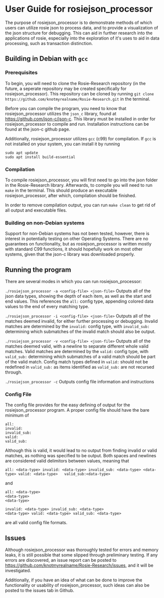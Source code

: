 # User Guide for rosiejson_processor
The purpose of rosiejson_processor is to demonstrate methods of which users can utilize rosie json to process data, and to provide a visualization of the json structure for debugging. This can aid in further research into the applications of rosie, especially into the exploration of it's uses to aid in data processing, such as transaction distinction.

## Building in Debian with `gcc`
### Prerequisites
To begin, you will need to clone the Rosie-Research repository (in the future, a seperate repository may be created specifically for rosiejson_processor). This repository can be cloned by running `git clone https://github.com/knotmyrealname/Rosie-Research.git` in the terminal. 

Before you can compile the program, you need to know that rosiejson_processor utilizes the `json_c` library, found at https://github.com/json-c/json-c. This library must be installed in order for rosiejson_processor to compile and run. Installation instructions can be found at the json-c github page.

Additionally, rosiejson_processor utilizes `gcc` (c99) for compilation. If `gcc` is not installed on your system, you can install it by running  
```
sudo apt update
sudo apt install build-essential
```
### Compilation
To compile rosiejson_processor, you will first need to go into the json folder in the Rosie-Research library. Afterwards, to compile you will need to run `make` in the terminal. This should produce an executable rosiejson_processor, after which, compilation should be finished. 

In order to remove compilation output, you can run `make clean` to get rid of all output and executable files.
### Building on non-Debian systems
Support for non-Debian systems has not been tested, however, there is interest in potentially testing on other Operating Systems. There are no guarantees on functionality, but as rosiejson_processor is written mostly with standard C99 functions, it should hopefully work on most other systems, given that the json-c library was downloaded properly.

## Running the program
There are several modes in which you can run rosiejson_processor:

`./rosiejson_processor -a <config-file> <json-file>`
Outputs all of the json data types, showing the depth of each item, as well as the start and end values. This references the `all:` config type, appending colored data values to the end of every matching type.

`./rosiejson_processor -i <config-file> <json-file>`
Outputs all of the matches deemed invalid, for either further processing or debugging. Invalid matches are determined by the `invalid:` config type, with `invalid_sub:` determining which submatches of the invalid match should also be output. 

`./rosiejson_processor -v <config-file> <json-file>`
Outputs all of the matches deemed valid, with a newline to separate different whole valid matches. Valid matches are determined by the `valid:` config type, with `valid_sub:` determining which submatches of a valid match should be part of the valid match. Config match types defined in `valid:` should not be redefined in `valid_sub:` as items identified as `valid_sub:` are not recursed through. 

`./rosiejson_processor -c`
Outputs config file information and instructions

### Config File
The config file provides for the easy defining of output for the rosiejson_processor program. A proper config file should have the bare minimum of 
```
all:
invalid:
invalid_sub:
valid:
valid_sub:
```
Although this is valid, it would lead to no output from finding invalid or valid matches, as nothing was specified to be output. 
Both spaces and newlines are considered valid delimitors between values, meaning that
```
all: <data-type> invalid: <data-type> invalid_sub: <data-type> <data-type> valid: <data-type>   valid_sub:<data-type>
```
and 
```
all: <data-type>
<data-type>
<data-type>

invalid: <data-type> invalid_sub: <data-type>
<data-type> valid: <data-type> valid_sub: <data-type>
```
are all valid config file formats.
## Issues
Although rosiejson_processor was thoroughly tested for errors and memory leaks, it is still possible that some slipped through preliminary testing. If any errors are discovered, an issue report can be posted to https://github.com/knotmyrealname/Rosie-Research/issues, and it will be investigated. 

Additionally, if you have an idea of what can be done to improve the functionality or usability of rosiejson_processor, such ideas can also be posted to the issues tab in Github. 
